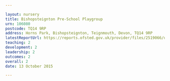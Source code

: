 ```yaml
---

layout: nursery
title: Bishopsteignton Pre-School Playgroup
urn: 106080
postcode: TQ14 9RP
address: Horns Park, Bishopsteignton, Teignmouth, Devon, TQ14 9RP
latestReportUrl: https://reports.ofsted.gov.uk/provider/files/2519066/urn/106080.pdf
teaching: 2
development: 2
leadership: 2
outcomes: 2
overall: 2
date: 13 October 2015

---
```

